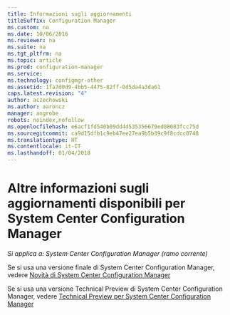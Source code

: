 ```yaml
---
title: Informazioni sugli aggiornamenti
titleSuffix: Configuration Manager
ms.custom: na
ms.date: 10/06/2016
ms.reviewer: na
ms.suite: na
ms.tgt_pltfrm: na
ms.topic: article
ms.prod: configuration-manager
ms.service: 
ms.technology: configmgr-other
ms.assetid: 1fa7d0d9-4bb5-4475-82ff-0d5da4a3da61
caps.latest.revision: "4"
author: aczechowski
ms.author: aaroncz
manager: angrobe
robots: noindex,nofollow
ms.openlocfilehash: e6acf1fd540b09dd4d535356679ed08083fcc75d
ms.sourcegitcommit: ca9d15dfb1c9eb47ee27ea9b5b39c9f8cdcc0748
ms.translationtype: HT
ms.contentlocale: it-IT
ms.lasthandoff: 01/04/2018
---
```

# <a name="learn-more-about-available-updates-for-system-center-configuration-manager"></a>Altre informazioni sugli aggiornamenti disponibili per System Center Configuration Manager

*Si applica a: System Center Configuration Manager (ramo corrente)*

Se si usa una versione finale di System Center Configuration Manager, vedere [Novità di System Center Configuration Manager](http://technet.microsoft.com/library/mt622084.aspx)  

 Se si usa una versione Technical Preview di System Center Configuration Manager, vedere [Technical Preview per System Center Configuration Manager](http://technet.microsoft.com/library/mt595861.aspx)
